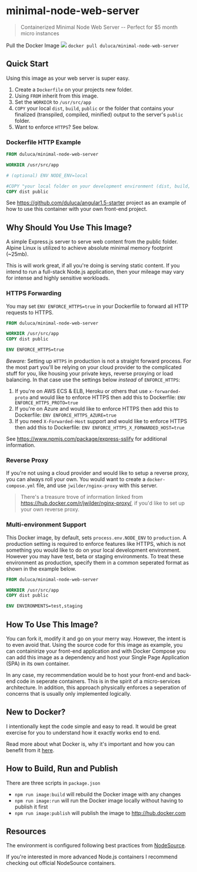 # minimal-node-web-server
> Containerized Minimal Node Web Server -- Perfect for $5 month micro instances

Pull the Docker Image [![](https://images.microbadger.com/badges/version/duluca/minimal-node-web-server.svg)](https://microbadger.com/images/duluca/minimal-node-web-server "Get your own version badge on microbadger.com") `docker pull duluca/minimal-node-web-server`

## Quick Start
Using this image as your web server is super easy.
1. Create a `Dockerfile` on your projects new folder.
2. Using `FROM` inherit from this image.
3. Set the `WORKDIR` to `/usr/src/app`
4. `COPY` your local `dist`, `build`, `public` or the folder that contains your finalized (transpiled, compiled, minified) output to the server's `public` folder.
5. Want to enforce `HTTPS`? See below.

### Dockerfile HTTP Example
```Dockerfile
FROM duluca/minimal-node-web-server

WORKDIR /usr/src/app

# (optional) ENV NODE_ENV=local

#COPY "your local folder on your development environment (dist, build, public, etc)" "server's public content folder inside the container (public)"
COPY dist public
```

See https://github.com/duluca/angular1.5-starter project as an example of how to use this container with your own front-end project.

## Why Should You Use This Image?
A simple Express.js server to serve web content from the public folder. Alpine Linux is utilized to achieve absolute minimal memory footprint (~25mb).

This is will work great, if all you're doing is serving static content. If you intend to run a full-stack Node.js application, then your mileage may vary for intense and highly sensitive workloads.

### HTTPS Forwarding
You may set `ENV ENFORCE_HTTPS=true` in your Dockerfile to forward all HTTP requests to HTTPS.

```Dockerfile
FROM duluca/minimal-node-web-server

WORKDIR /usr/src/app
COPY dist public

ENV ENFORCE_HTTPS=true
```

_Beware:_ Setting up `HTTPS` in production is not a straight forward process. For the most part you'll be relying on your cloud provider to the complicated stuff for you, like housing your private keys, reverse proxying or load balancing. In that case use the settings below *instead* of `ENFORCE_HTTPS`:
1. If you're on AWS ECS & ELB, Heroku or others that use `x-forwarded-proto` and would  like to enforce HTTPS then add this to Dockerfile: `ENV ENFORCE_HTTPS_PROTO=true`
2. If you're on Azure and would like to enforce HTTPS then add this to Dockerfile: `ENV ENFORCE_HTTPS_AZURE=true`
3. If you need `X-Forwarded-Host` support and would like to enforce HTTPS then add this to Dockerfile: `ENV ENFORCE_HTTPS_X_FORWARDED_HOST=true`

See https://www.npmjs.com/package/express-sslify for additional information.

### Reverse Proxy
If you're not using a cloud provider and would like to setup a reverse proxy, you can always roll your own. You would want to create a `docker-compose.yml` file, and use `jwilder/nginx-proxy` with this server.

> There's a treasure trove of information linked from https://hub.docker.com/r/jwilder/nginx-proxy/, if you'd like to set up your own reverse proxy.

### Multi-environment Support
This Docker image, by default, sets `process.env.NODE_ENV` to `production`. A production setting is required to enforce features like HTTPS, which is not something you would like to do on your local development environment. However you may have test, beta or staging environments. To treat these environment as production, specify them in a common seperated format as shown in the example below.

```Dockerfile
FROM duluca/minimal-node-web-server

WORKDIR /usr/src/app
COPY dist public

ENV ENVIRONMENTS=test,staging
```

## How To Use This Image?
You can fork it, modify it and go on your merry way. However, the intent is to even avoid that. Using the source code for this image as example, you can containirize your front-end application and with Docker Compose you can add this image as a dependency and host your Single Page Application (SPA) in its own container.

In any case, my recommendation would be to host your front-end and back-end code in seperate containers. This is in the spirit of a micro-services architecture. In addition, this approach physically enforces a seperation of concerns that is usually only implemented logically.

## New to Docker?
I intentionally kept the code simple and easy to read. It would be great exercise for you to understand how it exactly works end to end.

Read more about what Docker is, why it's important and how you can benefit from it [here](https://gist.github.com/duluca/25de70e41347f38b2283ef90ed69840a).

## How to Build, Run and Publish
There are three scripts in `package.json`
- `npm run image:build` will rebuild the Docker image with any changes
- `npm run image:run` will run the Docker image locally without having to publish it first
- `npm run image:publish` will publish the image to http://hub.docker.com

## Resources
The environment is configured following best practices from [NodeSource](https://nodesource.com/blog/8-protips-to-start-killing-it-when-dockerizing-node-js/).

If you're interested in more advanced Node.js containers I recommend checking out official NodeSource containers.

